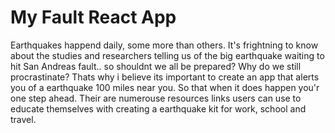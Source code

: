<h1>My Fault React App</h1>

Earthquakes happend daily, some more than others. It's frightning to know about the studies and researchers telling us of the big earthquake 
waiting to hit San Andreas fault.. so shouldnt we all be prepared? Why do we still procrastinate? Thats why i believe its important to 
create an app that alerts you of a earthquake 100 miles near you. So that when it does happen you'r one step ahead. Their are numerouse 
resources links users can use to educate themselves with creating a earthquake kit for work, school and travel.


